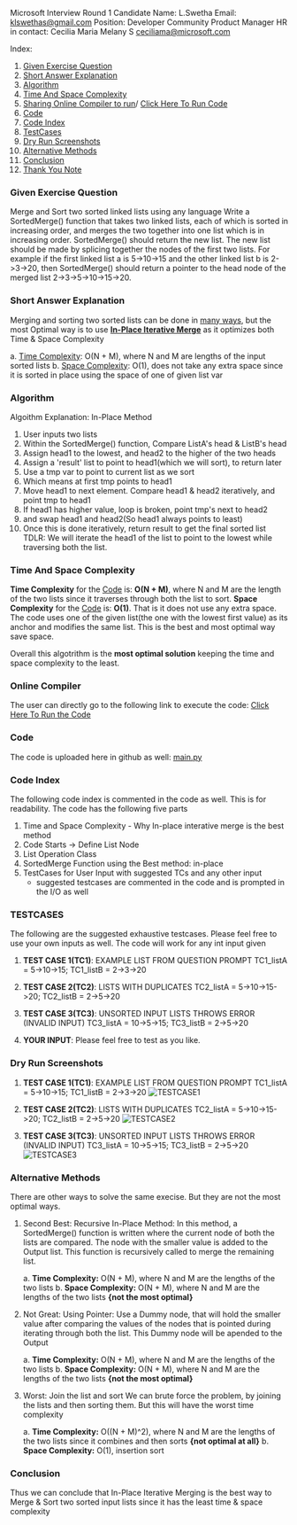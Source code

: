 Microsoft Interview Round 1
Candidate Name: L.Swetha 
Email: klswethas@gmail.com
Position: Developer Community Product Manager
HR in contact: Cecilia Maria Melany S <ceciliama@microsoft.com>

Index: 
1.  [Given Exercise Question](#given-exercise-question)
2.  [Short Answer Explanation](#short-answer-explanation)
3.  [Algorithm](#algorithm)
4.  [Time And Space Complexity](#time-and-space-complexity)
5.  [Sharing Online Compiler to run](#online-compiler)/ [Click Here To Run Code](https://onlinegdb.com/4xgTAhYJo)
6.  [Code](https://github.com/LSwethanara/Microsoft_Interview_Round1/blob/main/main.py)
7.  [Code Index](#codeindex)
8.  [TestCases](#testcases)
9.  [Dry Run Screenshots](#dry-run-screenshots)
10. [Alternative Methods](#alternative-methods)
11. [Conclusion](#conclusion)
12. [Thank You Note](#thank-you-note)

### Given Exercise Question
<a name = '#given-exercise-question'></a>

Merge and Sort two sorted linked lists using any language
Write a SortedMerge() function that takes two linked lists, each of which is sorted in increasing order, and merges the two together into one list which is in increasing order. SortedMerge() should return the new list. The new list should be made by splicing together the nodes of the first two lists.
For example if the first linked list a is 5->10->15 and the other linked list b is 2->3->20, then SortedMerge() should return a pointer to the head node of the merged list 2->3->5->10->15->20.



### Short Answer Explanation
<a name = '#short-answer-explanation'></a>
Merging and sorting two sorted lists can be done in [many ways](#alternatives), but the most Optimal way is to use [**In-Place Iterative Merge**](#algorithm) as it optimizes both Time & Space Complexity

a. [Time Complexity](#complexity): O(N + M), where N and M are lengths of the input sorted lists
b. [Space Complexity](#complexity): O(1), does not take any extra space since it is sorted in place using the space of one of given list var 



### Algorithm
<a name = '#algorithm'></a>
Algoithm Explanation: In-Place Method
1. User inputs two lists
2. Within the SortedMerge() function, Compare ListA's head & ListB's head 
3. Assign head1 to the lowest, and head2 to the higher of the two heads
4. Assign a 'result' list to point to head1(which we will sort), to return later
5. Use a tmp var to point to current list as we sort
6. Which means at first tmp points to head1
7. Move head1 to next element. Compare head1 & head2 iteratively, and point tmp to head1
8. If head1 has higher value, loop is broken, point tmp's next to head2
7. and swap head1 and head2(So head1 always points to least)
8. Once this is done iteratively, return result to get the final sorted list
TDLR: We will iterate the head1 of the list to point to the lowest while traversing both the list. 




### Time And Space Complexity
<a name = '#time-and-space-complexity'></a>
**Time Complexity** for the [Code](https://github.com/LSwethanara/Microsoft_Interview_Round1/blob/main/main.py) is: **O(N + M)**, where N and M are the length of the two lists since it traverses through both the list to sort. 
**Space Complexity** for the [Code](https://github.com/LSwethanara/Microsoft_Interview_Round1/blob/main/main.py) is: **O(1)**. That is it does not use any extra space. The code uses one of the given list(the one with the lowest first value) as its anchor and modifies the same list. This is the best and most optimal way save space. 

Overall this algotrithm is the **most optimal solution** keeping the time and space complexity to the least. 



### Online Compiler
<a name = '#online-compiler'></a>
The user can directly go to the following link to execute the code: 
[Click Here To Run the Code](https://onlinegdb.com/4xgTAhYJo)



### Code
<a name = '#code'></a>
The code is uploaded here in github as well: [main.py](https://github.com/LSwethanara/Microsoft_Interview_Round1/blob/main/main.py)



### Code Index
<a name = '#code-index'></a>
The following code index is commented in the code as well. This is for readability. 
The code has the following five parts 
1. Time and Space Complexity - Why In-place interative merge is the best method
2. Code Starts -> Define List Node
3. List Operation Class
4. SortedMerge Function using the Best method: in-place
5. TestCases for User Input with suggested TCs and any other input
     - suggested testcases are commented in the code and is prompted in the I/O as well


### TESTCASES
<a name = '#testcases'></a>
The following are the suggested exhaustive testcases. 
Please feel free to use your own inputs as well. The code will work for any int input given 

1. **TEST CASE 1(TC1)**: EXAMPLE LIST FROM QUESTION PROMPT 
   TC1_listA = 5->10->15; TC1_listB = 2->3->20

2. **TEST CASE 2(TC2)**: LISTS WITH DUPLICATES 
   TC2_listA = 5->10->15->20; TC2_listB = 2->5->20

3. **TEST CASE 3(TC3)**: UNSORTED INPUT LISTS THROWS ERROR (INVALID INPUT) 
   TC3_listA = 10->5->15; TC3_listB = 2->5->20

4. **YOUR INPUT**: Please feel free to test as you like. 



### Dry Run Screenshots
<a name = '#dry-run-screenshots'></a>

1. **TEST CASE 1(TC1)**: EXAMPLE LIST FROM QUESTION PROMPT 
   TC1_listA = 5->10->15; TC1_listB = 2->3->20
   ![TESTCASE1](https://user-images.githubusercontent.com/13202839/165770961-3126026a-f3dd-46f6-b95a-c2b6630e15e9.PNG)

2. **TEST CASE 2(TC2)**: LISTS WITH DUPLICATES 
   TC2_listA = 5->10->15->20; TC2_listB = 2->5->20
   ![TESTCASE2](https://user-images.githubusercontent.com/13202839/165771035-b0683e60-472d-42e5-83da-c1db276e5c7f.PNG)
   
3. **TEST CASE 3(TC3)**: UNSORTED INPUT LISTS THROWS ERROR (INVALID INPUT) 
   TC3_listA = 10->5->15; TC3_listB = 2->5->20
   ![TESTCASE3](https://user-images.githubusercontent.com/13202839/165771105-77ecbd8a-4cf4-423b-b4c4-9a7a4262aa3f.PNG)


### Alternative Methods
<a name = '#alternative-methods'></a>

There are other ways to solve the same execise. But they are not the most optimal ways. 
1. Second Best: Recursive In-Place Method: 
    In this method, a SortedMerge() function is written where the current node of both the lists are compared. The node with the smaller value is added to the Output       list. This function is recursively called to merge the remaining list. 
    
    a. **Time Complexity:** O(N + M), where N and M are the lengths of the two lists
    b. **Space Complexity:** O(N + M), where N and M are the lengths of the two lists **{not the most optimal}**
   
2. Not Great: Using Pointer: 
     Use a Dummy node, that will hold the smaller value after comparing the values of the nodes that is pointed during iterating through both the list. This Dummy node      will be apended to the Output 
     
    a. **Time Complexity:** O(N + M), where N and M are the lengths of the two lists
    b. **Space Complexity:** O(N + M), where N and M are the lengths of the two lists **{not the most optimal}**

3. Worst: Join the list and sort
      We can brute force the problem, by joining the lists and then sorting them. But this will have the worst time complexity 
     
    a. **Time Complexity:** O((N + M)^2), where N and M are the lengths of the two lists since it combines and then sorts **{not optimal at all}**
    b. **Space Complexity:** O(1), insertion sort   
     
### Conclusion
<a name = '#conclusion'></a>
Thus we can conclude that In-Place Iterative Merging is the best way to Merge & Sort two sorted input lists since it has the least time & space complexity     
     
     
